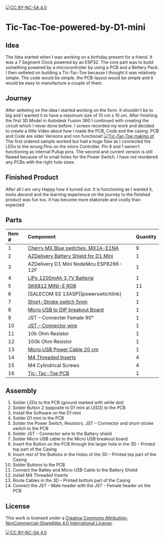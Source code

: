 [![CC BY-NC-SA 4.0][cc-by-nc-sa-shield]][cc-by-nc-sa]
# Tic-Tac-Toe-powered-by-D1-mini

## Idea

The Idea started when I was working on a birthday present for a friend. It was a 7 Segment Clock powered by an ESP32. The core part was to build something powered by a microcontroller by using a PCB and a Bettery Pack. I then setteled on building a Tic-Tac-Toe because I thought it was relatively simple. The code would be simple, the PCB-layout would be simple and it would be easy to manufacture a couple of them.

## Journey

After setteling on the idea I started working on the form. It shouldn't be to big and I wanted it to have a maximum size of 10 cm x 10 cm. After finishing the first 3D Model in Autodesk Fusion 360 I continued with creating the circuit which I never done before. I screen recorded my work and decided to create a little Video about how I made the PCB, Code and the casing. PCB and Code are older Versions and non functional!
[![Tic-Tac-Toe making of](https://res.cloudinary.com/marcomontalbano/image/upload/v1663260394/video_to_markdown/images/youtube--2Q2LxaJ6QfE-c05b58ac6eb4c4700831b2b3070cd403.jpg)](https://youtu.be/2Q2LxaJ6QfE "Tic-Tac-Toe making of")
<br>
The first ordered sample worked but had a huge flaw as I connected the LEDs to the wrong Pins on the micro Controller. Pin 8 and 1 weren't functioning as internal Pullup pins. The second and current version is still flawed because of to small holes for the Power Switch. I have not reordered any PCBs with the right hole sizes.

## Finished Product

After all I am very Happy how it turned out. It is functioning as I wanted it, looks decend and the learning experience on the journey to the finished product was fun too. It has become more elaborate and costly than expected

## Parts

| Item # | Component                                           | Quantity |
| :----- | :-------------------------------------------------- | :------- |
| 1      | [Cherry MX Blue switches, MX1A-E1NA][switchlink]    | 9        |
| 2      | [AZDelivery Battery Shield for D1 Mini][shieldlink] | 1        |
| 3      | AZDelivery D1 Mini NodeMcu ESP8266-12F              | 1        |
| 4      | [LiPo 1200mAh 3,7V Batterie][lipolink]              | 1        |
| 5      | [SK6812 MINI-E RGB][ledlink]                        | 11       |
| 6      | [SALECOM SS 13ASP][powerswtichlink]                 | 1        |
| 7      | [Short-Stroke switch 5mm][shortstrokelink]          | 1        |
| 8      | [Micro USB to DIP breakout Board][usbbreakoutlink]  | 1        |
| 9      | JST – Connecter Female 90°                          | 1        |
| 10     | [JST – Connector wire][jstwirelink]                 | 1        |
| 11     | 10k Ohm Resistor                                    | 1        |
| 12     | 100k Ohm Resistor                                   | 1        |
| 13     | [Micro USB Power Cable 20 cm][usbwirelink]          | 1        |
| 14     | [M4 Threaded Inserts][insertslink]                  | 4        |
| 15     | M4 Cylindrical Screws                               | 4        |
| 16     | [Tic-Tac-Toe PCB][pcblink]                          | 1        |

[switchlink]: https://de.aliexpress.com/item/1005003772714638.html?spm=a2g0o.order_detail.0.0.799c6368iBbwmS&gatewayAdapt=glo2deu
[shieldlink]: https://www.amazon.de/-/en/dp/B07XB75NTD/ref=twister_B07ZRK81LT?_encoding=UTF8&psc=1
[lipolink]: https://www.ebay.de/itm/282581166241
[ledlink]: https://de.aliexpress.com/item/1005002865070175.html?spm=a2g0o.order_list.0.0.21ef5c5fAsRIgP&gatewayAdapt=glo2deu
[powerswitchlink]: https://www.reichelt.de/schiebeschalter-1x-um-stehend-print-rm-4-7-ss-13asp-p112182.html?&nbc=1
[shortstrokelink]: https://www.reichelt.de/kurzhubtaster-6x6mm-hoehe-7-0mm-12v-vertikal-taster-9303-p44583.html?&nbc=1
[usbbreakoutlink]: https://www.amazon.de/gp/product/B07W13X3TD/ref=ppx_yo_dt_b_asin_title_o00_s00?ie=UTF8&psc=1
[jstwirelink]: https://www.reichelt.de/jst-stiftleiste-90-1x2-polig-ph-jst-ph2p-st90-p185056.html?&nbc=1
[usbwirelink]: https://www.reichelt.de/micro-usb-b-stecker-auf-freie-enden-sw-20-cm-usb-b-awg22-20-p292508.html?&nbc=1
[insertslink]: https://www.amazon.de/gp/product/B09CL4M6JB/ref=ppx_yo_dt_b_asin_title_o01_s02?ie=UTF8&psc=1
[pcblink]: https://www.pcbway.com/project/shareproject/Tic_Tac_Toe_5d14ccaf.html

## Assembly

1. Solder LEDs to the PCB (ground marked with while dot)
2. Solder Button 2 (opposite to D1 mini at LED2) to the PCB
3. Install the Software on the D1 mini
4. Solder D1 mini to the PCB
5. Solder the Power Switch, Resistors, JST – Connector and short-stroke switch to the PCB
6. Solder JST – Connector wire to the Battery shield
7. Solder Micro USB cable to the Micro USB breakout board
8. Insert the Button on the PCB through the larger hole in the 3D – Printed top part of the Casing
9. Insert rest of the Buttons in the Holes of the 3D – Printed top part of the Casing
10. Solder Buttons to the PCB
11. Connect the Battey and Micro USB Cable to the Battery Shield
12. Install M4 Threaded Inserts
13. Route Cables in the 3D – Printed bottom part of the Casing
14. Connect the JST – Male header with the JST – Female header on the PCB

## License

This work is licensed under a
[Creative Commons Attribution-NonCommercial-ShareAlike 4.0 International License][cc-by-nc-sa].

[![CC BY-NC-SA 4.0][cc-by-nc-sa-image]][cc-by-nc-sa]

[cc-by-nc-sa]: http://creativecommons.org/licenses/by-nc-sa/4.0/
[cc-by-nc-sa-image]: https://licensebuttons.net/l/by-nc-sa/4.0/88x31.png
[cc-by-nc-sa-shield]: https://img.shields.io/badge/License-CC%20BY--NC--SA%204.0-lightgrey.svg
